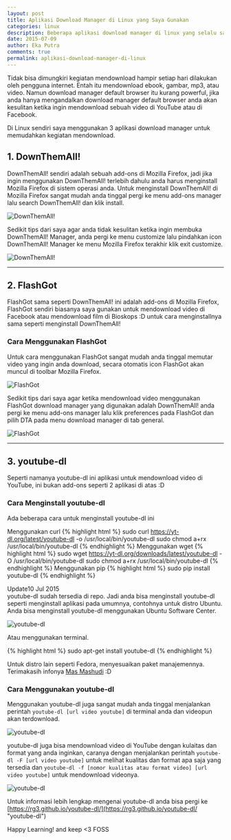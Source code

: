 ```yaml
---
layout: post
title: Aplikasi Download Manager di Linux yang Saya Gunakan
categories: linux
description: Beberapa aplikasi download manager di linux yang selalu saya gunakan
date: 2015-07-09
author: Eka Putra
comments: true
permalink: aplikasi-download-manager-di-linux
---
```


Tidak bisa dimungkiri kegiatan mendownload hampir setiap hari dilakukan oleh pengguna internet. Entah itu mendownload ebook, gambar, mp3, atau video. Namun download manager default browser itu kurang powerful, jika anda hanya mengandalkan download manager default browser anda akan kesulitan ketika ingin mendownload sebuah video di YouTube atau di Facebook.

Di Linux sendiri saya menggunakan 3 aplikasi download manager untuk memudahkan kegiatan mendownload.

## 1. DownThemAll!
DownThemAll! sendiri adalah sebuah add-ons di Mozilla Firefox, jadi jika ingin menggunakan DownThemAll! terlebih dahulu anda harus menginstall Mozilla Firefox di sistem operasi anda. Untuk menginstall DownThemAll! di Mozilla Firefox sangat mudah anda tinggal pergi ke menu add-ons manager lalu search DownThemAll! dan klik install.

![DownThemAll!](/assets/downthemall.png "DownThemAll!")

Sedikit tips dari saya agar anda tidak kesulitan ketika ingin membuka DownThemAll! Manager, anda pergi ke menu customize lalu pindahkan icon DownThemAll! Manager ke menu Mozilla Firefox terakhir klik exit customize.

![DownThemAll!](/assets/downthemall2.png "DownThemAll!")

-----

## 2. FlashGot
FlashGot sama seperti DownThemAll! ini adalah add-ons di Mozilla Firefox, FlashGot sendiri biasanya saya gunakan untuk mendownload video di Facebook atau mendownload film di Bioskops :D untuk cara menginstallnya sama seperti menginstall DownThemAll!

### Cara Menggunakan FlashGot
Untuk cara menggunakan FlashGot sangat mudah anda tinggal memutar video yang ingin anda download, secara otomatis icon FlashGot akan muncul di toolbar Mozilla Firefox.

![FlashGot](/assets/flashgot2.png "FlashGot")

Sedikit tips dari saya agar ketika mendownload video menggunakan FlashGot download manager yang digunakan adalah DownThemAll! anda pergi ke menu add-ons manager lalu klik preferences pada FlashGot dan pilih DTA pada menu download manager di tab general.

![FlashGot](/assets/flashgot.png "FlashGot")

-----

## 3. youtube-dl
Seperti namanya youtube-dl ini aplikasi untuk mendownload video di YouTube, ini bukan add-ons seperti 2 aplikasi di atas :D

### Cara Menginstall youtube-dl
Ada beberapa cara untuk menginstall youtube-dl ini

Menggunakan curl
{% highlight html %}
sudo curl https://yt-dl.org/latest/youtube-dl -o /usr/local/bin/youtube-dl
sudo chmod a+rx /usr/local/bin/youtube-dl
{% endhighlight %}
Menggunakan wget
{% highlight html %}
sudo wget https://yt-dl.org/downloads/latest/youtube-dl -O /usr/local/bin/youtube-dl
sudo chmod a+rx /usr/local/bin/youtube-dl
{% endhighlight %}
Menggunakan pip
{% highlight html %}
sudo pip install youtube-dl
{% endhighlight %}

<span class="box notice small">Update</span>10 Jul 2015<br>
youtube-dl sudah tersedia di repo. Jadi anda bisa menginstall youtube-dl seperti menginstall aplikasi pada umumnya, contohnya untuk distro Ubuntu. Anda bisa menginstall youtube-dl menggunakan Ubuntu Software Center.

![youtube-dl](/assets/youtube-dl3.png "youtube-dl")

Atau menggunakan terminal.

{% highlight html %}
sudo apt-get install youtube-dl
{% endhighlight %}

Untuk distro lain seperti Fedora, menyesuaikan paket manajemennya. Terimakasih infonya [Mas Mashudi](http://mashudisudonym.github.io/ "Mas Mashudi") :D

### Cara Menggunakan youtube-dl
Menggunakan youtube-dl juga sangat mudah anda tinggal menjalankan perintah `youtube-dl [url video youtube]` di terminal anda dan videopun akan terdownload.

![youtube-dl](/assets/youtube-dl.png "youtube-dl")

youtube-dl juga bisa mendownload video di YouTube dengan kulaitas dan format yang anda inginkan, caranya dengan menjalankan perintah `youtube-dl -F [url video youtube]` untuk melihat kualitas dan format apa saja yang tersedia dan `youtube-dl -f [nomor kualitas atau format video] [url video youtube]` untuk mendownload videonya.

![youtube-dl](/assets/youtube-dl2.png "youtube-dl")

Untuk informasi lebih lengkap mengenai youtube-dl anda bisa pergi ke [https://rg3.github.io/youtube-dl/](https://rg3.github.io/youtube-dl/ "youtube-dl")

Happy Learning! and keep <3 FOSS
